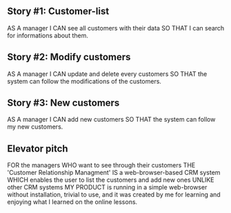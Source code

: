 Story #1: Customer-list
------------------------
AS A manager
I CAN see all customers with their data
SO THAT I can search for informations about them.


Story #2: Modify customers
------------------------
AS A manager
I CAN update and delete every customers
SO THAT the system can follow the modifications of the customers.


Story #3: New customers
------------------------
AS A manager
I CAN add new customers
SO THAT the system can follow my new customers.


Elevator pitch
------------------------
FOR the managers
WHO want to see through their customers
THE 'Customer Relationship Managment'
IS a web-browser-based CRM system
WHICH enables the user to list the customers and add new ones
UNLIKE other CRM systems
MY PRODUCT 	is running in a simple web-browser without installation,
			trivial to use,
			and it was created by me for learning and enjoying what I learned on the online lessons.

